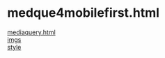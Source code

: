 # medque4mobilefirst.html 
<a href='https://gabrielryanft.github.io/learning/cursoemvideo/htmlecss/css/medque/medque4mobilefirst.html/mediaquery.html/' target='_blank' rel='next'>mediaquery.html</a><br/>
<a href='https://gabrielryanft.github.io/learning/cursoemvideo/htmlecss/css/medque/medque4mobilefirst.html/imgs/' target='_blank' rel='next'>imgs</a><br/>
<a href='https://gabrielryanft.github.io/learning/cursoemvideo/htmlecss/css/medque/medque4mobilefirst.html/style/' target='_blank' rel='next'>style</a><br/>
